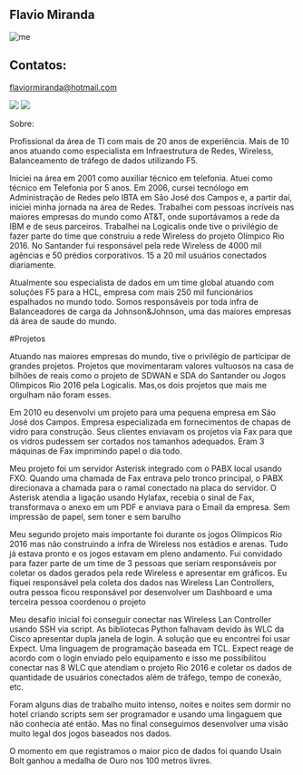 ## Flavio Miranda
![me](https://github.com/user-attachments/assets/7b785ea7-3d1f-4f7e-9c9c-305f37582c6b)

 

## Contatos:

flaviormiranda@hotmail.com



<div>
<a href = "https://media.licdn.com/dms/image/v2/D4D03AQH8Pix3gi0Ztw/profile-displayphoto-shrink_200_200/B4DZZtJUeMGsAg-/0/1745587882330?e=1750896000&v=beta&t=XnsBDfG7vaXvIr4ahgbQAUG5NYlUoiOhS66x3fEJ8zI">
<a href="https://www.youtube.com/@Trading4Saving" target="_blank"><img loading="lazy" src="https://img.shields.io/badge/YouTube-FF0000?style=for-the-badge&logo=youtube&logoColor=white" target="_blank"></a>
<a href = "https://www.linkedin.com/in/flaviormiranda" target="_blank"><img loading="lazy" src="https://img.shields.io/badge/-LinkedIn-%230077B5?style=for-the-badge&logo=linkedin&logoColor=white" target="_blank"></a>   
 
</div>

Sobre:

 <p>Profissional da área de TI com mais de 20 anos de experiência. Mais de 10 anos atuando como especialista em Infraestrutura de Redes, Wireless, Balanceamento de tráfego de dados utilizando F5. </p>
<p>Iniciei na área em 2001 como auxiliar técnico em telefonia. Atuei como técnico em Telefonia por 5 anos. Em 2006, cursei tecnólogo em Administração de Redes pelo IBTA em São José dos Campos e, a partir daí, iniciei minha jornada na área de Redes. Trabalhei com pessoas incríveis nas maiores empresas do mundo como AT&T, onde suportávamos a rede da IBM e de seus parceiros. Trabalhei na Logicalis onde tive o privilégio de fazer parte do time que construiu a rede Wireless do projeto Olímpico Rio 2016. No Santander fui responsável pela rede Wireless de 4000 mil agências e 50 prédios corporativos. 15 a 20 mil usuários conectados diariamente. </p>
 <p>Atualmente sou especialista de dados em um time global atuando com soluções  F5 para a HCL, empresa com mais 250 mil funcionários espalhados no mundo todo. Somos responsáveis por toda infra de Balanceadores de carga da Johnson&Johnson, uma das maiores empresas dá área de saude do mundo.</p>

#Projetos
<p>Atuando nas maiores empresas do mundo, tive o privilégio de participar de grandes projetos. Projetos que movimentaram valores vultuosos na casa de bilhôes de reais como o projeto de SDWAN e SDA do Santander ou Jogos Olìmpicos Rio 2016 pela Logicalis. Mas,os dois projetos que mais me orgulham não foram esses. </p>
  <p> Em 2010 eu desenvolvi um projeto para uma pequena empresa em São José dos Campos. Empresa especializada em fornecimentos de chapas de vidro para construção. Seus clientes enviavam os projetos via Fax para que os vidros pudessem ser cortados nos tamanhos adequados. Eram 3 máquinas de Fax imprimindo papel o dia todo.</p>
  <p> Meu projeto foi um servidor Asterisk integrado com o PABX local usando FXO. Quando uma chamada de Fax entrava pelo tronco principal, o PABX direcionava a chamada para o ramal conectado na placa do servidor. O Asterisk atendia a ligação usando Hylafax, recebia o sinal de Fax, transformava o anexo em um PDF e anviava para o Email da empresa. Sem impressão de papel, sem toner e sem barulho</p>

  <p> Meu segundo projeto mais importante foi durante os jogos Olímpicos Rio 2016 mas não construindo a infra de Wireless nos estádios e arenas. Tudo já estava pronto e os jogos estavam em pleno andamento. Fui convidado para fazer parte de um time de 3 pessoas que seriam responsáveis por coletar os dados gerados pela rede Wireless e apresentar em gráficos. Eu fiquei responsável pela coleta dos dados nas Wireless Lan Controllers, outra pessoa ficou responsável por desenvolver um Dashboard e uma terceira pessoa coordenou o projeto</p>
  <p> Meu desafio inicial foi conseguir conectar nas Wireless Lan Controller usando SSH via script. As bibliotecas Python falhavam devido às WLC da Cisco apresentar dupla janela de login. A solução que eu encontrei foi usar Expect. Uma linguagem de programação baseada em TCL. Expect reage de acordo com o login enviado pelo equipamento e isso me possibilitou conectar nas 8 WLC que atendiam o projeto Rio 2016 e coletar os dados de quantidade de usuários conectados além de tráfego, tempo de conexão, etc.</p>
  <p> Foram alguns dias de trabalho muito intenso, noites e noites sem dormir no hotel criando scripts sem ser programador e usando uma lingaguem que não conhecia até então. Mas no final conseguimos desenvolver uma visão muito legal dos jogos baseados nos dados.</p>
  <p> O momento em que registramos o maior pico de dados foi quando Usain Bolt ganhou a medalha de Ouro nos 100 metros livres.</p>

  

 
